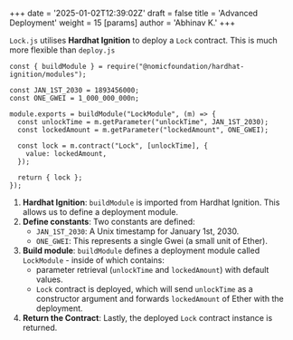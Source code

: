 +++
date = '2025-01-02T12:39:02Z'
draft = false
title = 'Advanced Deployment'
weight = 15
[params]
  author = 'Abhinav K.'
+++

`Lock.js` utilises **Hardhat Ignition** to deploy a `Lock` contract. This is much more flexible than `deploy.js`

```
const { buildModule } = require("@nomicfoundation/hardhat-ignition/modules");

const JAN_1ST_2030 = 1893456000;
const ONE_GWEI = 1_000_000_000n;

module.exports = buildModule("LockModule", (m) => {
  const unlockTime = m.getParameter("unlockTime", JAN_1ST_2030);
  const lockedAmount = m.getParameter("lockedAmount", ONE_GWEI);

  const lock = m.contract("Lock", [unlockTime], {
    value: lockedAmount,
  });

  return { lock };
});
```

1. **Hardhat Ignition**: `buildModule` is imported from Hardhat Ignition. This allows us to define a deployment module.
2. **Define constants**: Two constants are defined:
    - `JAN_1ST_2030`: A Unix timestamp for January 1st, 2030.
    - `ONE_GWEI`: This represents a single Gwei (a small unit of Ether).
3. **Build module**: `buildModule` defines a deployment module called `LockModule` - inside of which contains:
    - parameter retrieval (`unlockTime` and `lockedAmount`) with default values.
    - `Lock` contract is deployed, which will send `unlockTime` as a constructor argument and forwards `lockedAmount` of Ether with the deployment.
4. **Return the Contract**: Lastly, the deployed `Lock` contract instance is returned.